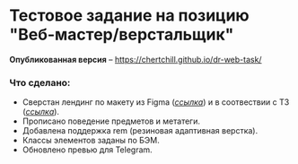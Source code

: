 # Тестовое задание на позицию "Веб-мастер/верстальщик"

**Опубликованная версия** – https://chertchill.github.io/dr-web-task/

### Что сделано:
- Сверстан лендинг по макету из Figma ([*ссылка*](https://www.figma.com/file/ZbO9i7y6g8YJWSwNkodFgm/Dr.Web_Frontend_Test?type=design&node-id=0%3A1&mode=design&t=wEPlADWGrT62oYul-1)) и в соотвествии с ТЗ ([*ссылка*](https://tanya-d.notion.site/Frontend-77de4f343be14c678e7be5db5b7e955c)).
- Прописано поведение предметов и метатеги.
- Добавлена поддержка rem (резиновая адаптивная верстка).
- Классы элементов заданы по БЭМ.
- Обновлено превью для Telegram.
